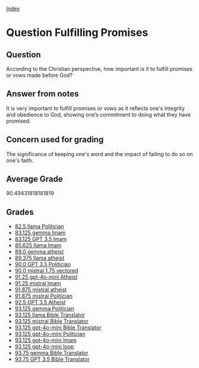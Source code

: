 
[Index](../../index.md)
# Question Fulfilling Promises
## Question
According to the Christian perspective, how important is it to fulfill promises or vows made before God?

## Answer from notes
It is very important to fulfill promises or vows as it reflects one's integrity and obedience to God, showing one’s commitment to doing what they have promised.

## Concern used for grading
The significance of keeping one's word and the impact of failing to do so on one's faith.

## Average Grade
90.49431818181819

## Grades
 * [82.5 llama Politician](../answers/llama_Politician/Fulfilling_Promises.md)
 * [83.125 gemma Imam](../answers/gemma_Imam/Fulfilling_Promises.md)
 * [83.125 GPT 3.5 Imam](../answers/GPT_3.5_Imam/Fulfilling_Promises.md)
 * [85.625 llama Imam](../answers/llama_Imam/Fulfilling_Promises.md)
 * [89.0 gemma atheist](../answers/gemma_atheist/Fulfilling_Promises.md)
 * [89.375 llama atheist](../answers/llama_atheist/Fulfilling_Promises.md)
 * [90.0 GPT 3.5 Politician](../answers/GPT_3.5_Politician/Fulfilling_Promises.md)
 * [90.0 mistral 1.75 vectored](../answers/mistral_1.75_vectored/Fulfilling_Promises.md)
 * [91.25 gpt-4o-mini Atheist](../answers/gpt-4o-mini_Atheist/Fulfilling_Promises.md)
 * [91.25 mistral Imam](../answers/mistral_Imam/Fulfilling_Promises.md)
 * [91.875 mistral atheist](../answers/mistral_atheist/Fulfilling_Promises.md)
 * [91.875 mistral Politician](../answers/mistral_Politician/Fulfilling_Promises.md)
 * [92.5 GPT 3.5 Atheist](../answers/GPT_3.5_Atheist/Fulfilling_Promises.md)
 * [93.125 gemma Politician](../answers/gemma_Politician/Fulfilling_Promises.md)
 * [93.125 llama Bible Translator](../answers/llama_Bible_Translator/Fulfilling_Promises.md)
 * [93.125 mistral Bible Translator](../answers/mistral_Bible_Translator/Fulfilling_Promises.md)
 * [93.125 gpt-4o-mini Bible Translator](../answers/gpt-4o-mini_Bible_Translator/Fulfilling_Promises.md)
 * [93.125 gpt-4o-mini Politician](../answers/gpt-4o-mini_Politician/Fulfilling_Promises.md)
 * [93.125 gpt-4o-mini Imam](../answers/gpt-4o-mini_Imam/Fulfilling_Promises.md)
 * [93.125 gpt-4o-mini loop](../answers/gpt-4o-mini_loop/Fulfilling_Promises.md)
 * [93.75 gemma Bible Translator](../answers/gemma_Bible_Translator/Fulfilling_Promises.md)
 * [93.75 GPT 3.5 Bible Translator](../answers/GPT_3.5_Bible_Translator/Fulfilling_Promises.md)
